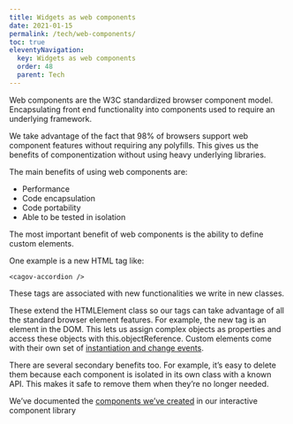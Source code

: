 ```yaml
---
title: Widgets as web components
date: 2021-01-15
permalink: /tech/web-components/
toc: true
eleventyNavigation:
  key: Widgets as web components
  order: 48 
  parent: Tech
---
```


Web components are the W3C standardized browser component model. Encapsulating front end functionality into components used to require an underlying framework. 

We take advantage of the fact that 98% of browsers support web component features without requiring any polyfills. This gives us the benefits of componentization without using heavy underlying libraries.

The main benefits of using web components are:
* Performance
* Code encapsulation
* Code portability
* Able to be tested in isolation

The most important benefit of web components  is the ability to define custom elements. 

One example is a new HTML tag like:

```<cagov-accordion />```

These tags are associated with new functionalities we write in new classes.

These extend the HTMLElement class so our tags can take advantage of all the standard browser element features. For example, the new tag is an element in the DOM. This lets us assign complex objects as properties and access these objects with this.objectReference. Custom elements come with their own set of [instantiation and change events](https://developer.mozilla.org/en-US/docs/Web/Web_Components/Using_custom_elements#using_the_lifecycle_callbacks).

There are several secondary benefits too. For example, it’s easy to delete them because each component is isolated in its own class with a known API. This makes it safe to remove them when they’re no longer needed.

We’ve documented the [components we’ve created](https://wonderful-plant-07a82e81e.azurestaticapps.net/?path=/story/welcome--page*) in our interactive component library
